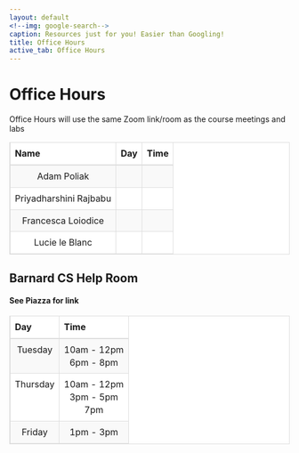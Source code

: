 ```yaml
---
layout: default
<!--img: google-search-->
caption: Resources just for you! Easier than Googling!
title: Office Hours
active_tab: Office Hours
---
```


 <style>

th {
    text-align: left
}

table > thead > tr > th, table > tbody > tr > th, table > tfoot > tr > th, table > thead > tr > td,
table > tbody > tr > td, table > tfoot > tr > td {
    padding: 8px;
    line-height: 1.42857143;
    vertical-align: top;
    border-top: 1px solid #ddd
}

table > thead > tr > th {
    vertical-align: bottom;
    border-bottom: 2px solid #ddd
}

table > caption + thead > tr:first-child > th, table > colgroup + thead > tr:first-child > th,
table > thead:first-child > tr:first-child > th, table > caption + thead > tr:first-child > td,
table > colgroup + thead > tr:first-child > td, table > thead:first-child > tr:first-child > td {
    border-top: 0
}

table > tbody + tbody {
    border-top: 2px solid #ddd
}

table {
    border: 1px solid #ddd;
    border-spacing: 0;
    border-collapse: collapse;
    background-color: #fff;
    width: 100%;
    max-width: 100%;
    margin-bottom: 20px
}

td, th {
    padding: 0
}

table > thead > tr > th, table > tbody > tr > th, table > tfoot > tr > th,
table > thead > tr > td, table > tbody > tr > td, table > tfoot > tr > td {
    border: 1px solid #ddd
}

table > thead > tr > th, table > thead > tr > td {
    border-bottom-width: 2px
}

table > tbody > tr:nth-child(odd) {
    background-color: #f9f9f9
}

</style>


# Office Hours

Office Hours will use the same Zoom link/room
as the course meetings and labs

<table>
<thead>
<tr>
<th align="center">Name</th>
<th align="center">Day</th>
<th align="center">Time</th>
</tr>
</thead>
<tbody>
<tr align="center">
<td>Adam Poliak</td>
<td align="center"></td>
<td></td>
</tr>
<tr>
<td align="center">Priyadharshini Rajbabu</td>
<td align="center"></td>
<td></td>
</tr>
<tr>
<td align="center">Francesca Loiodice</td>
<td align="center"></td>
<td></td>
</tr>
<tr>
<td align="center">Lucie le Blanc</td>
<td align="center"></td>
<td></td>
</tr>
</tbody>
</table>

## Barnard CS Help Room

<h4>See Piazza for link</h4>

<table>
<thead>
<tr>
<th align="center">Day</th>
<th align="center">Time</th>
</tr>
</thead>
<tbody>
<tr align="center">
<td>Tuesday</td>
<td align="center">10am - 12pm <br> 6pm - 8pm</td>
</tr>
<tr align="center">
<td>Thursday</td>
<td align="center">10am - 12pm <br> 3pm - 5pm <br> 7pm</td>
</tr>
<tr align="center">
<td>Friday</td>
<td align="center">1pm - 3pm</td>
</tr>
</tbody>
</table>



